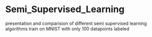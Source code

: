 # Semi_Supervised_Learning
presentation and comparision of different semi supervised learning algorithms train on MNIST with only 100 datapoints labeled
